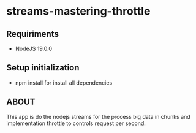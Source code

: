 # streams-mastering-throttle

## Requiriments
  * NodeJS 19.0.0
## Setup initialization
 * npm install for install all dependencies
## ABOUT
This app is do the nodejs streams for the process big data in chunks and implementation throttle to controls request per second.
